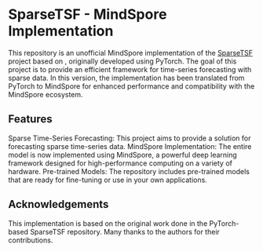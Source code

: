 # SparseTSF - MindSpore Implementation
This repository is an unofficial MindSpore implementation of the [SparseTSF](https://github.com/lss-1138/SparseTSF)  project based on , 
originally developed using PyTorch. The goal of this project is to provide an efficient framework for time-series forecasting with sparse data. 
In this version, the implementation has been translated from PyTorch to MindSpore for enhanced performance and compatibility with the MindSpore ecosystem.

## Features
Sparse Time-Series Forecasting: This project aims to provide a solution for forecasting sparse time-series data.
MindSpore Implementation: The entire model is now implemented using MindSpore, a powerful deep learning framework designed for high-performance computing on a variety of hardware.
Pre-trained Models: The repository includes pre-trained models that are ready for fine-tuning or use in your own applications.

## Acknowledgements
This implementation is based on the original work done in the PyTorch-based SparseTSF repository. Many thanks to the authors for their contributions.
